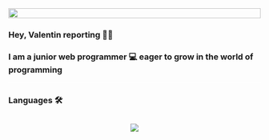 <div style='display:flex;align-items:center'>
  <img src='https://user-images.githubusercontent.com/74038190/225813708-98b745f2-7d22-48cf-9150-083f1b00d6c9.gif' style=' width: 100%'/>
</div>

### Hey, Valentin reporting 👋🏽</h1>
### I am a junior web programmer  💻  eager to grow in the world of programming

<hr style='background:white'>

### Languages 🛠️

<div style='display:flex;flex-wrap:wrap; justify-content:space-around'>
      <p>
        <a href="https://skillicons.dev">
          <img src="https://skillicons.dev/icons?i=python,flask" />
        </a>
      </p>

</div>
